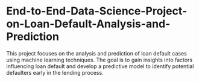 # End-to-End-Data-Science-Project-on-Loan-Default-Analysis-and-Prediction
This project focuses on the analysis and prediction of loan default cases using machine learning techniques. The goal is to gain insights into factors influencing loan default and develop a predictive model to identify potential defaulters early in the lending process.
